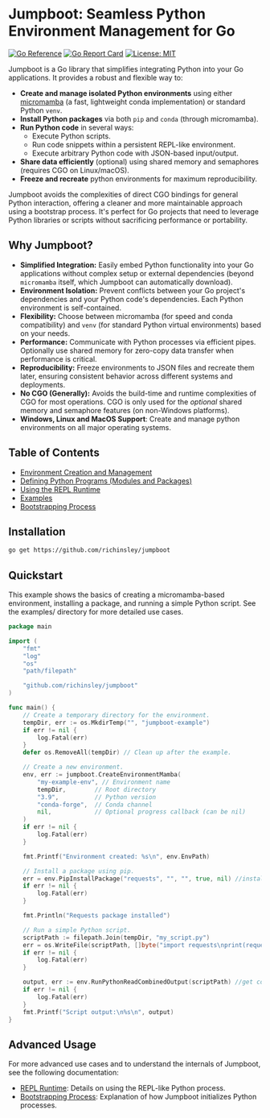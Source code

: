 # Jumpboot: Seamless Python Environment Management for Go

[![Go Reference](https://pkg.go.dev/badge/github.com/richinsley/jumpboot.svg)](https://pkg.go.dev/github.com/richinsley/jumpboot)
[![Go Report Card](https://goreportcard.com/badge/github.com/richinsley/jumpboot)](https://goreportcard.com/report/github.com/richinsley/jumpboot)
[![License: MIT](https://img.shields.io/badge/License-MIT-yellow.svg)](https://opensource.org/licenses/MIT)

Jumpboot is a Go library that simplifies integrating Python into your Go applications.  It provides a robust and flexible way to:

*   **Create and manage isolated Python environments** using either [micromamba](https://mamba.readthedocs.io/en/latest/user_guide/micromamba.html) (a fast, lightweight conda implementation) or standard Python `venv`.
*   **Install Python packages** via both `pip` and `conda` (through micromamba).
*   **Run Python code** in several ways:
    *   Execute Python scripts.
    *   Run code snippets within a persistent REPL-like environment.
    *   Execute arbitrary Python code with JSON-based input/output.
*   **Share data efficiently** (optional) using shared memory and semaphores (requires CGO on Linux/macOS).
*  **Freeze and recreate** python environments for maximum reproducibility.

Jumpboot avoids the complexities of direct CGO bindings for general Python interaction, offering a cleaner and more maintainable approach using a bootstrap process. It's perfect for Go projects that need to leverage Python libraries or scripts without sacrificing performance or portability.

## Why Jumpboot?

*   **Simplified Integration:**  Easily embed Python functionality into your Go applications without complex setup or external dependencies (beyond `micromamba` itself, which Jumpboot can automatically download).
*   **Environment Isolation:**  Prevent conflicts between your Go project's dependencies and your Python code's dependencies. Each Python environment is self-contained.
*   **Flexibility:**  Choose between micromamba (for speed and conda compatibility) and `venv` (for standard Python virtual environments) based on your needs.
*   **Performance:**  Communicate with Python processes via efficient pipes.  Optionally use shared memory for zero-copy data transfer when performance is critical.
*   **Reproducibility:** Freeze environments to JSON files and recreate them later, ensuring consistent behavior across different systems and deployments.
*   **No CGO (Generally):**  Avoids the build-time and runtime complexities of CGO for most operations. CGO is only used for the *optional* shared memory and semaphore features (on non-Windows platforms).
*  **Windows, Linux and MacOS Support**: Create and manage python environments on all major operating systems.

## Table of Contents

*   [Environment Creation and Management](ENVIRONMENTS.md)
*   [Defining Python Programs (Modules and Packages)](PROGRAMS.md)
*   [Using the REPL Runtime](REPL.md)
*   [Examples](examples/README.md)
*   [Bootstrapping Process](BOOTSTRAP.md)

## Installation
```bash
go get https://github.com/richinsley/jumpboot
```

## Quickstart

This example shows the basics of creating a micromamba-based environment, installing a package, and running a simple Python script.  See the examples/ directory for more detailed use cases.
```go
package main

import (
	"fmt"
	"log"
	"os"
	"path/filepath"

	"github.com/richinsley/jumpboot"
)

func main() {
	// Create a temporary directory for the environment.
	tempDir, err := os.MkdirTemp("", "jumpboot-example")
	if err != nil {
		log.Fatal(err)
	}
	defer os.RemoveAll(tempDir) // Clean up after the example.

	// Create a new environment.
	env, err := jumpboot.CreateEnvironmentMamba(
		"my-example-env", // Environment name
		tempDir,        // Root directory
		"3.9",          // Python version
		"conda-forge",  // Conda channel
		nil,            // Optional progress callback (can be nil)
	)
	if err != nil {
		log.Fatal(err)
	}

    fmt.Printf("Environment created: %s\n", env.EnvPath)

	// Install a package using pip.
	err = env.PipInstallPackage("requests", "", "", true, nil) //install requests, no cache
	if err != nil {
		log.Fatal(err)
	}

    fmt.Println("Requests package installed")

	// Run a simple Python script.
	scriptPath := filepath.Join(tempDir, "my_script.py")
	err = os.WriteFile(scriptPath, []byte("import requests\nprint(requests.get('[https://www.google.com](https://www.google.com)').status_code)"), 0644)
	if err != nil {
		log.Fatal(err)
	}

	output, err := env.RunPythonReadCombinedOutput(scriptPath) //get combined stdout and stderr output
	if err != nil {
		log.Fatal(err)
	}
	fmt.Printf("Script output:\n%s\n", output)
}
```

## Advanced Usage

For more advanced use cases and to understand the internals of Jumpboot, see the following documentation:

*   [REPL Runtime](REPL.md):  Details on using the REPL-like Python process.
*   [Bootstrapping Process](BOOTSTRAP.md):  Explanation of how Jumpboot initializes Python processes.